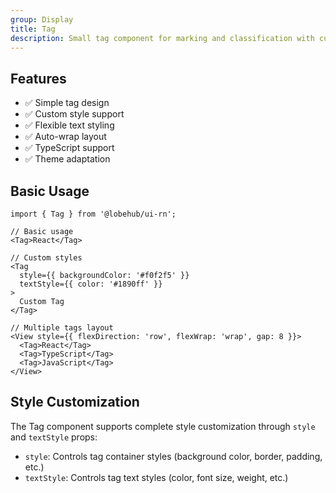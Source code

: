 ```yaml
---
group: Display
title: Tag
description: Small tag component for marking and classification with custom style support.
---
```


## Features

- ✅ Simple tag design
- ✅ Custom style support
- ✅ Flexible text styling
- ✅ Auto-wrap layout
- ✅ TypeScript support
- ✅ Theme adaptation

## Basic Usage

```tsx
import { Tag } from '@lobehub/ui-rn';

// Basic usage
<Tag>React</Tag>

// Custom styles
<Tag
  style={{ backgroundColor: '#f0f2f5' }}
  textStyle={{ color: '#1890ff' }}
>
  Custom Tag
</Tag>

// Multiple tags layout
<View style={{ flexDirection: 'row', flexWrap: 'wrap', gap: 8 }}>
  <Tag>React</Tag>
  <Tag>TypeScript</Tag>
  <Tag>JavaScript</Tag>
</View>
```

## Style Customization

The Tag component supports complete style customization through `style` and `textStyle` props:

- `style`: Controls tag container styles (background color, border, padding, etc.)
- `textStyle`: Controls tag text styles (color, font size, weight, etc.)
